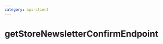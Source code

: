 ```yaml
---
category: api-client
---
```


# getStoreNewsletterConfirmEndpoint

<!-- PLACEHOLDER_DESCRIPTION -->


